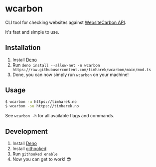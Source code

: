 # wcarbon

CLI tool for checking websites against
[WebsiteCarbon API](https://api.websitecarbon.com/).

It's fast and simple to use.

## Installation

1. Install [Deno](https://deno.land)
1. Run
   `deno install --allow-net -n wcarbon https://raw.githubusercontent.com/timharek/wcarbon/main/mod.ts`
1. Done, you can now simply run `wcarbon` on your machine!

## Usage

```bash
$ wcarbon -u https://timharek.no
$ wcarbon -su https://timharek.no
```

See `wcarbon -h` for all available flags and commands.

## Development

1. Install [Deno](https://deno.land)
1. Install [githooked](https://github.com/amethyst-studio/githooked/#installation)
1. Run `githooked enable`
1. Now you can get to work! :sunglasses:
